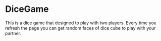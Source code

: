 # DiceGame
This is a dice game that designed to play with two players. Every time you refresh the page you can get random faces of dice cube to play with your partner. 
